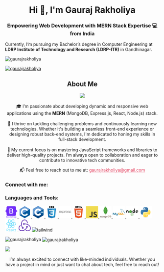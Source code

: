 <h1 align="center">Hi 👋, I'm Gauraj Rakholiya</h1>
<h3 align="center">Empowering Web Development with MERN Stack Expertise 💻 from India</h3>
<p>
  Currently, I’m pursuing my Bachelor’s degree in Computer Engineering at <strong>LDRP Institute of Technology and Research (LDRP-ITR)</strong> in Gandhinagar.
</p>

<p align="left"> <img src="https://komarev.com/ghpvc/?username=gaurajrakholiya&label=Profile%20views&color=f0e113&style=flat" alt="gaurajrakholiya" />  </p>

<p align="left"> <a href="https://github.com/ryo-ma/github-profile-trophy"><img src="https://github-profile-trophy.vercel.app/?username=gaurajrakholiya" alt="gaurajrakholiya" /></a> </p>

<h2 align="center">About Me</h2>
<p align="center">
  <img src="https://user-images.githubusercontent.com/83437527/244478345-12a54065-1f58-40ab-b2a8-0c404d59c0d1.gif" width="250"/>
</p>
<p align="center">
  🎓 I’m passionate about developing dynamic and responsive web applications using the <strong>MERN</strong> (MongoDB, Express.js, React, Node.js) stack.
  <br><br>
  🌟 I thrive on tackling challenging problems and continuously learning new technologies. Whether it's building a seamless front-end experience or designing robust back-end systems, I'm dedicated to honing my skills in full-stack development.
  <br><br>
  🚀 My current focus is on mastering JavaScript frameworks and libraries to deliver high-quality projects. I’m always open to collaboration and eager to contribute to innovative tech communities.
</p>
<p align="center">
  📬 Feel free to reach out to me at: 
  <a href="mailto:gaurajrakholiya@gmail.com" style="color: #E4405F;">gaurajrakholiya@gmail.com</a>
</p>

<h3 align="left">Connect with me:</h3>
<p align="left">
</p>

<h3 align="left">Languages and Tools:</h3>
<p align="left"> <a href="https://getbootstrap.com" target="_blank" rel="noreferrer"> <img src="https://raw.githubusercontent.com/devicons/devicon/master/icons/bootstrap/bootstrap-plain-wordmark.svg" alt="bootstrap" width="40" height="40"/> </a> <a href="https://www.cprogramming.com/" target="_blank" rel="noreferrer"> <img src="https://raw.githubusercontent.com/devicons/devicon/master/icons/c/c-original.svg" alt="c" width="40" height="40"/> </a> <a href="https://www.w3schools.com/cpp/" target="_blank" rel="noreferrer"> <img src="https://raw.githubusercontent.com/devicons/devicon/master/icons/cplusplus/cplusplus-original.svg" alt="cplusplus" width="40" height="40"/> </a> <a href="https://www.w3schools.com/css/" target="_blank" rel="noreferrer"> <img src="https://raw.githubusercontent.com/devicons/devicon/master/icons/css3/css3-original-wordmark.svg" alt="css3" width="40" height="40"/> </a> <a href="https://expressjs.com" target="_blank" rel="noreferrer"> <img src="https://raw.githubusercontent.com/devicons/devicon/master/icons/express/express-original-wordmark.svg" alt="express" width="40" height="40"/> </a> <a href="https://www.w3.org/html/" target="_blank" rel="noreferrer"> <img src="https://raw.githubusercontent.com/devicons/devicon/master/icons/html5/html5-original-wordmark.svg" alt="html5" width="40" height="40"/> </a> <a href="https://developer.mozilla.org/en-US/docs/Web/JavaScript" target="_blank" rel="noreferrer"> <img src="https://raw.githubusercontent.com/devicons/devicon/master/icons/javascript/javascript-original.svg" alt="javascript" width="40" height="40"/> </a> <a href="https://www.mongodb.com/" target="_blank" rel="noreferrer"> <img src="https://raw.githubusercontent.com/devicons/devicon/master/icons/mongodb/mongodb-original-wordmark.svg" alt="mongodb" width="40" height="40"/> </a> <a href="https://www.mysql.com/" target="_blank" rel="noreferrer"> <img src="https://raw.githubusercontent.com/devicons/devicon/master/icons/mysql/mysql-original-wordmark.svg" alt="mysql" width="40" height="40"/> </a> <a href="https://nodejs.org" target="_blank" rel="noreferrer"> <img src="https://raw.githubusercontent.com/devicons/devicon/master/icons/nodejs/nodejs-original-wordmark.svg" alt="nodejs" width="40" height="40"/> </a> <a href="https://www.python.org" target="_blank" rel="noreferrer"> <img src="https://raw.githubusercontent.com/devicons/devicon/master/icons/python/python-original.svg" alt="python" width="40" height="40"/> </a> <a href="https://reactjs.org/" target="_blank" rel="noreferrer"> <img src="https://raw.githubusercontent.com/devicons/devicon/master/icons/react/react-original-wordmark.svg" alt="react" width="40" height="40"/> </a> <a href="https://redux.js.org" target="_blank" rel="noreferrer"> <img src="https://raw.githubusercontent.com/devicons/devicon/master/icons/redux/redux-original.svg" alt="redux" width="40" height="40"/> </a> <a href="https://tailwindcss.com/" target="_blank" rel="noreferrer"> <img src="https://www.vectorlogo.zone/logos/tailwindcss/tailwindcss-icon.svg" alt="tailwind" width="40" height="40"/> </a> </p>

<p><img align="left" src="https://github-readme-stats.vercel.app/api/top-langs?username=gaurajrakholiya&show_icons=true&locale=en&layout=compact" alt="gaurajrakholiya" /></p>

<p>&nbsp;<img align="center" src="https://github-readme-stats.vercel.app/api?username=gaurajrakholiya&show_icons=true&locale=en" alt="gaurajrakholiya" /></p>

  <img src="https://user-images.githubusercontent.com/83437527/244478361-25e8e3da-7496-4511-b501-41c0b5b963fa.gif" width="300"/>
</p>
<p align="center">
  I’m always excited to connect with like-minded individuals. Whether you have a project in mind or just want to chat about tech, feel free to reach out!
</p>

